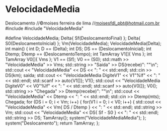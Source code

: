# VelocidadeMedia
Deslocamento
//©moises ferreira de lima
//moisesfdl_pbt@hotmail.com.br
#include <iostream>
#include "VelocidadeMedia"

#define VelocidadeMedia;
Delta{ Sf(DeslocamentoFinal) };
Delta{ S0(DeslocamentoInicial) };
Vm(VelocidadeMedia);
VelocidadeMedia(Delta);
int main()
{
	int D;
	D == (Delta);
	int DS;
	DS == (DeslocamentoInicial);
	int Dtemp;
	Dtemp == (DeslocamentoTempo);
	int TamArray V1[]{ Vms };
	int TamArray V0[]{ Vms };
	V1 == (Sf);
	V0 == (S0);
	std::math >> "VelocidadeMedia" >> Vms;
	std::string >> "Saida" >> DS(recebe)": ""\n";
	std::cout << "VelocidadeMedia" << DS << ": " << std::endl;
	std::cin >> DS(km);
	saida;
	std::cout << "VelocidadeMedia DigiteV1" << V1"%lf" << ": " << std::endl;
	std::scanf >> auto{V1[]};
	V1();
	std::cout << "VelocidadeMedia DigiteV0" << V0"%lf" << ": " << std::endl;
	std::scanf >> auto{V0[]};
	V0();
	std::string >> "Chegada" >> Dtemp(recebe)": ""\n";
	std::cout << "VelocidadeMedia" << Dtemp << ": " << std::endl;
	std::cin >> Dtemp(mts);
	Chegada;
	for (DS i = 0; i < Vm; i++)
	{
		for(V1 i = 0; i < V0; i++)
		{
		std::cout << "VelocidadeMedia" << Vm{ DS / Dtemp } << ": " << std::endl;
		std::string >> Vm;
		std::cout << "VelocidadeMedia" << DS{ Sf - S0 } << ": " << std::endl;
		std::string >> DS;
		TamArray{};
		system("VelocidadeMediaMedia");
	};
	system("Deslocamento");
	return TamArray;
};
